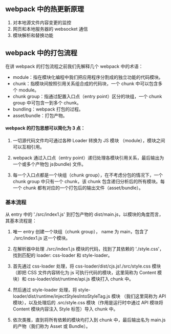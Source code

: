 ## webpack 中的热更新原理

1. 对本地源文件内容变更的监控
2. 网页和本地服务器的 websocket 通信
3. 模块解析和替换功能

## webpack 中的打包流程

在讲 webpack 的打包流程之前我们先解释几个 webpack 中的术语：

- module：指在模块化编程中我们把应用程序分割成的独立功能的代码模块。
- chunk：指模块间按照引用关系组合成的代码块，一个 chunk 中可以包含多个 module。
- chunk group：指通过配置入口点（entry point）区分的块组，一个 chunk group 中可包含一到多个 chunk。
- bundling：webpack 打包的过程。
- asset/bundle：打包产物。

#### webpack 的打包思想可以简化为 3 点：

1. 一切源代码文件均可通过各种 Loader 转换为 JS 模块 （module），模块之间可以互相引用。

2. webpack 通过入口点（entry point）递归处理各模块引用关系，最后输出为一个或多个产物包 js(bundle) 文件。

3. 每一个入口点都是一个块组（chunk group），在不考虑分包的情况下，一个 chunk group 中只有一个 chunk，该 chunk 包含递归分析后的所有模块。每一个 chunk 都有对应的一个打包后的输出文件（asset/bundle）。

### 基本流程

从 entry 中的 './src/index1.js' 到打包产物的 dist/main.js，以模块的角度而言，其基本流程是：

1. 唯一 entry 创建一个块组（chunk group）， name 为 main，包含了 ./src/index1.js 这一个模块。

2. 在解析器中处理 ./src/index1.js 模块的代码，找到了其依赖的 './style.css'，找到匹配的 loader: css-loader 和 style-loader。
3. 首先通过 css-loader 处理，将 css-loader/dist/cjs.js!./src/style.css 模块（即把 CSS 文件内容转化为 js 可执行代码的模块，这里简称为 Content 模块）和 css-loader/dist/runtime/api.js 模块打入 chunk 中。

4. 然后通过 style-loader 处理，将 style-loader/dist/runtime/injectStylesIntoStyleTag.js 模块 （我们这里简称为 API 模块），以及处理后的 .src/style.css 模块（作用是运行时中通过 API 模块将 Content 模块内容注入 Style 标签）导入 chunk 中。

5. 依次类推，直到将所有依赖的模块均打入到 chunk 中，最后输出名为 main.js 的产物（我们称为 Asset 或 Bundle）。
